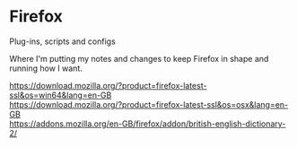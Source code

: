 # Firefox
Plug-ins, scripts and configs

Where I'm putting my notes and changes to keep Firefox in shape and running how I want.

https://download.mozilla.org/?product=firefox-latest-ssl&os=win64&lang=en-GB </br>
https://download.mozilla.org/?product=firefox-latest-ssl&os=osx&lang=en-GB </br>
https://addons.mozilla.org/en-GB/firefox/addon/british-english-dictionary-2/
